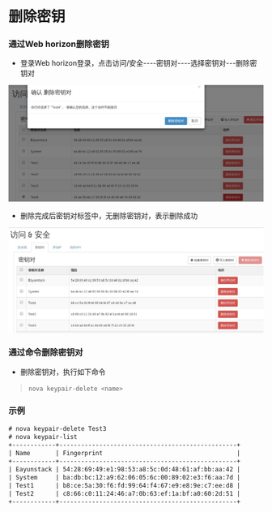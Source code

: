 # 删除密钥

### 通过Web horizon删除密钥

* 登录Web horizon登录，点击访问/安全----密钥对----选择密钥对---删除密钥对

![KeyPairs_Delete](../Picture/keypairs_delete1.jpg)

* 删除完成后密钥对标签中，无删除密钥对，表示删除成功

![KeyPairs_Delete](../Picture/keypairs_delete2.jpg)


### 通过命令删除密钥对

* 删除密钥对，执行如下命令

> ```nova keypair-delete <name>```

### 示例

```
# nova keypair-delete Test3
# nova keypair-list
+------------+-------------------------------------------------+
| Name       | Fingerprint                                     |
+------------+-------------------------------------------------+
| Eayunstack | 54:28:69:49:e1:98:53:a8:5c:0d:48:61:af:bb:aa:42 |
| System     | ba:db:bc:12:a9:62:06:05:6c:00:89:02:e3:f6:aa:7d |
| Test1      | b8:ce:5a:30:f6:fd:99:64:f4:67:e9:e8:9e:c7:ee:d8 |
| Test2      | c8:66:c0:11:24:46:a7:0b:63:ef:1a:bf:a0:60:2d:51 |
+------------+-------------------------------------------------+

```
